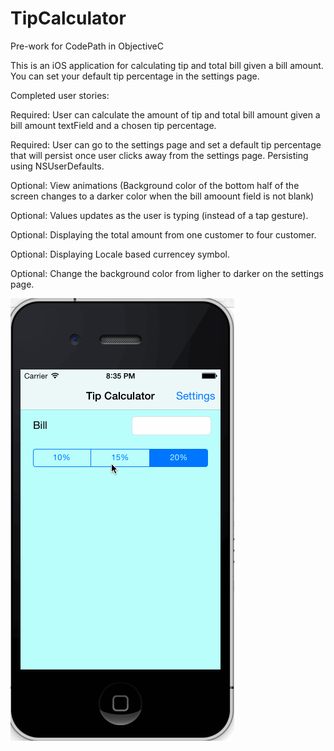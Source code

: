 # TipCalculator
Pre-work for CodePath in ObjectiveC

This is an iOS application for calculating tip and total bill given a bill amount. You can set your default tip percentage in the settings page.

Completed user stories:

Required: User can calculate the amount of tip and total bill amount given a bill amount textField and a chosen tip percentage.

Required: User can go to the settings page and set a default tip percentage that will persist once user clicks away from the settings page. Persisting using NSUserDefaults.

Optional: View animations (Background color of the bottom half of the screen changes to a darker color when the bill amoount field is not blank)

Optional: Values updates as the user is typing (instead of a tap gesture).

Optional: Displaying the total amount from one customer to four customer. 

Optional: Displaying Locale based currencey symbol.

Optional: Change the background color from ligher to darker on the settings page.

![Alt text](https://github.com/aftabnaqvi/TipCalculator/blob/master/TipCalculator.gif "cc-flow.jpeg")
